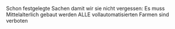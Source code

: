 Schon festgelegte Sachen damit wir sie nicht vergessen:
Es muss Mittelalterlich gebaut werden
ALLE vollautomatisierten Farmen sind verboten

